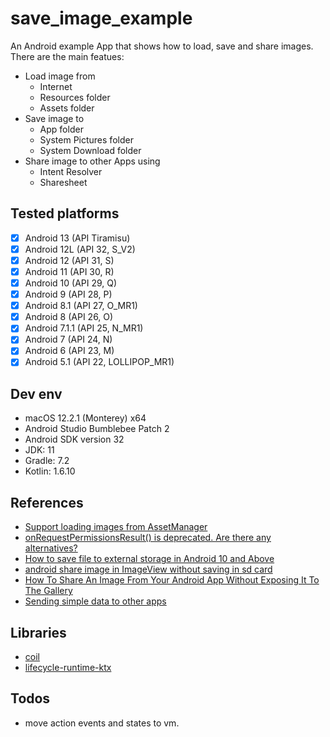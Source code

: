 # save_image_example

An Android example App that shows how to load, save and share images.<br/>
There are the main featues:

 - Load image from
   - Internet
   - Resources folder
   - Assets folder
 - Save image to
   - App folder
   - System Pictures folder
   - System Download folder
 - Share image to other Apps using
   - Intent Resolver
   - Sharesheet

## Tested platforms
 - [x] Android 13 (API Tiramisu)   
 - [x] Android 12L (API 32, S_V2)   
 - [x] Android 12 (API 31, S)   
 - [x] Android 11 (API 30, R)   
 - [x] Android 10 (API 29, Q)   
 - [x] Android 9 (API 28, P)   
 - [x] Android 8.1 (API 27, O_MR1)   
 - [x] Android 8 (API 26, O)   
 - [x] Android 7.1.1 (API 25, N_MR1)   
 - [x] Android 7 (API 24, N)
 - [x] Android 6 (API 23, M)
 - [x] Android 5.1 (API 22, LOLLIPOP_MR1)   

## Dev env

 - macOS 12.2.1 (Monterey) x64
 - Android Studio Bumblebee Patch 2
 - Android SDK version 32
 - JDK: 11
 - Gradle: 7.2
 - Kotlin: 1.6.10

 ## References

 - [Support loading images from AssetManager](https://github.com/coil-kt/coil/issues/10)
 - [onRequestPermissionsResult() is deprecated. Are there any alternatives?](https://stackoverflow.com/questions/66551781/android-onrequestpermissionsresult-is-deprecated-are-there-any-alternatives)
 - [How to save file to external storage in Android 10 and Above](https://medium.com/@thuat26/how-to-save-file-to-external-storage-in-android-10-and-above-a644f9293df2)
 - [android share image in ImageView without saving in sd card](https://microeducate.tech/android-share-image-in-imageview-without-saving-in-sd-card/)
 - [How To Share An Image From Your Android App Without Exposing It To The Gallery](https://medium.com/tech-takeaways/how-to-share-an-image-from-your-android-app-without-exposing-it-to-the-gallery-e9a7a214eb2c)
 - [Sending simple data to other apps](https://developer.android.com/training/sharing/send)

 ## Libraries

 - [coil](https://github.com/coil-kt/coil)
 - [lifecycle-runtime-ktx](https://developer.android.com/jetpack/androidx/releases/lifecycle)


 ## Todos

 - move action events and states to vm.
